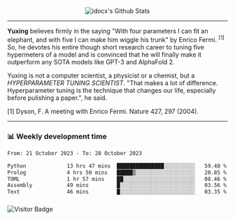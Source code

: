 <div align="center">
    <img align="center" src="https://github-readme-stats.vercel.app/api?username=idocx&show_icons=true&count_private=true&hide_border=true" alt="idocx's Github Stats"></img>
</div>

---

**Yuxing** believes firmly in the saying "With four parameters I can fit an elephant, and with five I can make him wiggle his trunk" by Enrico Fermi. <sup>[1]</sup> So, he devotes his entire though short research career to tuning five hypermeters of a model and is convinced that he will finally make it outperform any SOTA models like GPT-3 and AlphaFold 2.

Yuxing is not a computer scientist, a physicist or a chemist, but a *HYPERPARAMETER TUNING SCIENTIST*. "That makes a lot of difference. Hyperparameter tuning is the technique that changes our life, especially before pulishing a paper.", he said.

[1] Dyson, F. A meeting with Enrico Fermi. Nature 427, 297 (2004).


---

### 📊 Weekly development time
<!--START_SECTION:waka-->

```txt
From: 21 October 2023 - To: 28 October 2023

Python             13 hrs 47 mins  ███████████████░░░░░░░░░░   59.40 %
Prolog             4 hrs 50 mins   █████▒░░░░░░░░░░░░░░░░░░░   20.85 %
TOML               1 hr 57 mins    ██░░░░░░░░░░░░░░░░░░░░░░░   08.46 %
Assembly           49 mins         █░░░░░░░░░░░░░░░░░░░░░░░░   03.56 %
Text               46 mins         █░░░░░░░░░░░░░░░░░░░░░░░░   03.35 %
```

<!--END_SECTION:waka-->

### 

![Visitor Badge](https://visitor-badge.laobi.icu/badge?page_id=idocx.idocx)